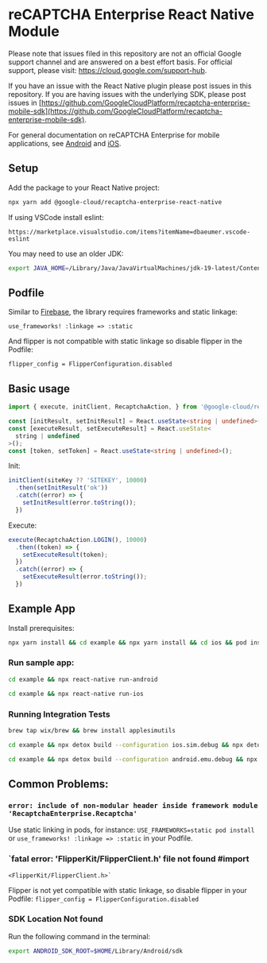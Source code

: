 # reCAPTCHA Enterprise React Native Module

Please note that issues filed in this repository are not an official Google
support channel and are answered on a best effort basis. For official support,
please visit: https://cloud.google.com/support-hub.

If you have an issue with the React Native plugin please post issues in this
repository. If you are having issues with the underlying SDK, please post issues
in
[https://github.com/GoogleCloudPlatform/recaptcha-enterprise-mobile-sdk](https://github.com/GoogleCloudPlatform/recaptcha-enterprise-mobile-sdk).

For general documentation on reCAPTCHA Enterprise for mobile applications, see
[Android](https://cloud.google.com/recaptcha-enterprise/docs/instrument-android-apps)
and
[iOS](https://cloud.google.com/recaptcha-enterprise/docs/instrument-ios-apps).

## Setup

Add the package to your React Native project:

```bash
npx yarn add @google-cloud/recaptcha-enterprise-react-native
```

If using VSCode install eslint:

`https://marketplace.visualstudio.com/items?itemName=dbaeumer.vscode-eslint`

You may need to use an older JDK:

```bash
export JAVA_HOME=/Library/Java/JavaVirtualMachines/jdk-19-latest/Contents/Home
```

## Podfile

Similar to
[Firebase](https://rnfirebase.io/#altering-cocoapods-to-use-frameworks), the
library requires frameworks and static linkage:

`use_frameworks! :linkage => :static`

And flipper is not compatible with static linkage so disable flipper in the
Podfile:

`flipper_config = FlipperConfiguration.disabled`

## Basic usage

```typescript
import { execute, initClient, RecaptchaAction, } from '@google-cloud/recaptcha-enterprise-react-native';

const [initResult, setInitResult] = React.useState<string | undefined>();
const [executeResult, setExecuteResult] = React.useState<
  string | undefined
>();
const [token, setToken] = React.useState<string | undefined>();
```

Init:

```typescript
initClient(siteKey ?? 'SITEKEY', 10000)
  .then(setInitResult('ok'))
  .catch((error) => {
    setInitResult(error.toString());
  })
```

Execute:

```typescript
execute(RecaptchaAction.LOGIN(), 10000)
  .then((token) => {
    setExecuteResult(token);
  })
  .catch((error) => {
    setExecuteResult(error.toString());
  })
```

## Example App

Install prerequisites:

```bash
npx yarn install && cd example && npx yarn install && cd ios && pod install
```

### Run sample app:

```bash
cd example && npx react-native run-android

cd example && npx react-native run-ios
```

### Running Integration Tests

```bash
brew tap wix/brew && brew install applesimutils

cd example && npx detox build --configuration ios.sim.debug && npx detox test --configuration ios.sim.debug

cd example && npx detox build --configuration android.emu.debug && npx detox test --configuration android.emu.debug
```

## Common Problems:

### `error: include of non-modular header inside framework module 'RecaptchaEnterprise.Recaptcha'`

Use static linking in pods, for instance: `USE_FRAMEWORKS=static pod install` or
`use_frameworks! :linkage => :static` in your Podfile.

### `fatal error: 'FlipperKit/FlipperClient.h' file not found #import
    <FlipperKit/FlipperClient.h>`

Flipper is not yet compatible with static linkage, so disable flipper in your
Podfile: `flipper_config = FlipperConfiguration.disabled`

### SDK Location Not found

Run the following command in the terminal:

```bash
export ANDROID_SDK_ROOT=$HOME/Library/Android/sdk
```
